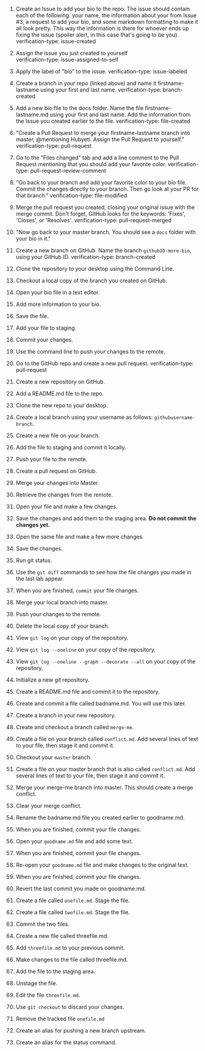 1. Create an Issue to add your bio to the repo. The issue should contain each of the following: your name, the information about your from Issue #3, a request to add your bio, and some markdown formatting to make it all look pretty. This way the information is there for whoever ends up fixing the issue (spoiler alert, in this case that's going to be you).  
  verification-type: issue-created
2. Assign the issue you just created to yourself  
  verification-type: issue-assigned-to-self
3. Apply the label of "bio" to the issue.
  verification-type: issue-labeled

4. Create a branch in your repo (linked above) and name it firstname-lastname using your first and last name.
  verification-type: branch-created

5. Add a new bio file to the docs folder. Name the file firstname-lastname.md using your first and last name. Add the information from the Issue you created earlier to the file.
  verification-type: file-created

6. "Create a Pull Request to merge your firstname-lastname branch into master, @mentioning Hubyeti. Assign the Pull Request to yourself."
  verification-type: pull-request
7. Go to the "Files changed" tab and add a line comment to the Pull Request mentioning that you should add your favorite color.
  verification-type: pull-request-review-comment

8. "Go back to your branch and add your favorite color to your bio file. Commit the changes directly to your branch. Then go look at your PR for that branch."
  verification-type: file-modified

9. Merge the pull request you created, closing your original issue with the merge commit. Don't forget, GitHub looks for the keywords: 'Fixes', 'Closes', or 'Resolves'.
  verification-type: pull-request-merged
1.  "Now go back to your master branch. You should see a `docs` folder with your bio in it."

10. Create a new branch on GitHub. Name the branch `githubID-more-bio`, using your GitHub ID.
  verification-type: branch-created
11. Clone the repository to your desktop using the Command Line.
12. Checkout a local copy of the branch you created on GitHub.

13. Open your bio file in a text editor.
14. Add more information to your bio.
15. Save the file.

16. Add your file to staging.
17. Commit your changes.

18. Use the command line to push your changes to the remote.
19. Go to the GitHub repo and create a new pull request.
  verification-type: pull-request

20. Create a new repository on GitHub.
21. Add a README.md file to the repo.
22. Clone the new repo to your desktop.

23. Create a local branch using your username as follows: `githubusername-branch`.

24. Create a new file on your branch.
25. Add the file to staging and commit it locally.
26. Push your file to the remote.
27. Create a pull request on GitHub.
28. Merge your changes into Master.

29. Retrieve the changes from the remote.

30. Open your file and make a few changes.
31. Save the changes and add them to the staging area. **Do not commit the changes yet.**
32. Open the same file and make a few more changes.
33. Save the changes.
34. Run git status.

35. Use the `git diff` commands to see how the file changes you made in the last lab appear.
36. When you are finished, `commit` your file changes.

37. Merge your local branch into master.
38. Push your changes to the remote.
39. Delete the local copy of your branch.

40. View `git log` on your copy of the repository.
41. View `git log --oneline` on your copy of the repository.
42. View `git log --oneline --graph --decorate --all` on your copy of the repository.

43. Initialize a new git repository.
44. Create a README.md file and commit it to the repository.
45. Create and commit a file called badname.md. You will use this later.
46. Create a branch in your new repository.

47. Create and checkout a branch called `merge-me`.
48. Create a file on your branch called `conflict.md`. Add several lines of text to your file, then stage it and commit it.
49. Checkout your `master` branch.
50. Create a file on your master branch that is also called `conflict.md`. Add several lines of text to your file, then stage it and commit it.
51. Merge your merge-me branch into master. This should create a merge conflict.
52. Clear your merge conflict.

53. Rename the badname.md file you created earlier to goodname.md.
54. When you are finished, commit your file changes.

55. Open your `goodname.md` file and add some text.
56. When you are finished, commit your file changes.
57. Re-open your `goodname.md` file and make changes to the original text.
58. When you are finished, commit your file changes.
59. Revert the last commit you made on goodname.md.

60. Create a file called `onefile.md`. Stage the file.
61. Create a file called `twofile.md`. Stage the file.
62. Commit the two files.
63. Create a new file called threefile.md.
64. Add `threefile.md` to your previous commit.

65. Make changes to the file called threefile.md.
66. Add the file to the staging area.
67. Unstage the file.

68. Edit the file `threefile.md`.
69. Use `git checkout` to discard your changes.

70. Remove the tracked file `onefile.md`

71. Create an alias for pushing a new branch upstream.
72. Create an alias for the status command.
